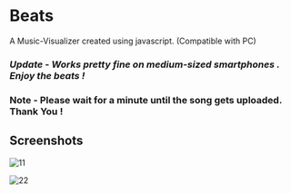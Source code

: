# Beats

A Music-Visualizer created using javascript. (Compatible with PC)


### *Update* - *Works pretty fine on medium-sized smartphones . Enjoy the beats !*

### Note - Please wait for a minute until the song gets uploaded. Thank You !


## Screenshots

![11](https://user-images.githubusercontent.com/31897425/31650906-115c055a-b337-11e7-906f-eb5f1732c42b.png)


![22](https://user-images.githubusercontent.com/31897425/31650908-11883ba2-b337-11e7-8508-3f8aa5153ddd.png)
